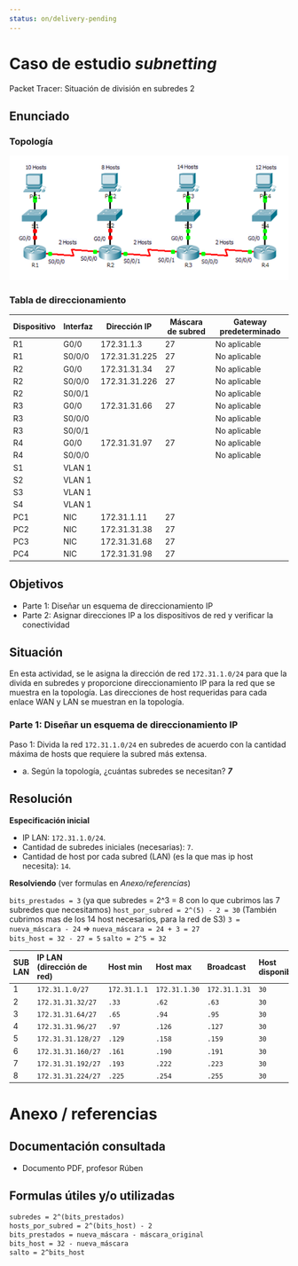 ```yaml
---
status: on/delivery-pending
---
```


# Caso de estudio *subnetting*

Packet Tracer: Situación de división en subredes 2

## Enunciado

### Topología

![Caso de estudio 2 - topología](../Attachments/2025-09-29_subnetting.png)

### Tabla de direccionamiento

| Dispositivo | Interfaz | Dirección IP | Máscara de subred | Gateway predeterminado |
|-------------|----------|--------------|-------------------|------------------------|
| R1          | G0/0     |  172.31.1.3            |    27               | No aplicable           |
| R1          | S0/0/0   |   172.31.31.225           |   27                | No aplicable           |
| R2          | G0/0     | 172.31.31.34             |   27                | No aplicable           |
| R2          | S0/0/0   |   172.31.31.226           |   27                | No aplicable           |
| R2          | S0/0/1   |              |                   | No aplicable           |
| R3          | G0/0     |   172.31.31.66           |    27               | No aplicable           |
| R3          | S0/0/0   |              |                   | No aplicable           |
| R3          | S0/0/1   |            |                   | No aplicable           |
| R4          | G0/0     |172.31.31.97              |   27                | No aplicable           |
| R4          | S0/0/0   |              |                   | No aplicable           |
| S1          | VLAN 1   |              |                   |                        |
| S2          | VLAN 1   |              |                   |                        |
| S3          | VLAN 1   |              |                   |                        |
| S4          | VLAN 1   |              |                   |                        |
| PC1         | NIC      |  172.31.1.11          |   27                |                        |
| PC2         | NIC      |   172.31.31.38           |   27                |                        |
| PC3         | NIC      |   172.31.31.68           |    27               |                        |
| PC4         | NIC      |  172.31.31.98            |  27                 |                        |

## Objetivos

- Parte 1: Diseñar un esquema de direccionamiento IP
- Parte 2: Asignar direcciones IP a los dispositivos de red y verificar la conectividad 
  
## Situación

En esta actividad, se le asigna la dirección de red `172.31.1.0/24` para que la divida en subredes y proporcione direccionamiento IP para la red que se muestra en la topología. Las direcciones de host requeridas para cada enlace WAN y LAN se muestran en la topología.

### Parte 1: Diseñar un esquema de direccionamiento IP

Paso 1: Divida la red `172.31.1.0/24` en subredes de acuerdo con la cantidad máxima de hosts que requiere la subred más extensa.

- a. Según la topología, ¿cuántas subredes se necesitan? ***7***

## Resolución

**Especificación inicial**

- IP LAN: `172.31.1.0/24`.
- Cantidad de subredes iniciales (necesarias): `7`.
- Cantidad de host por cada subred (LAN) (es la que mas ip host necesita): `14`.

**Resolviendo** (ver formulas en *Anexo/referencias*)

`bits_prestados = 3` (ya que subredes = 2^3 = 8 con lo que cubrimos las 7 subredes que necesitamos)
`host_por_subred = 2^(5) - 2 = 30` (También cubrimos mas de los 14 host necesarios, para la red de S3)
`3 = nueva_máscara - 24` => `nueva_máscara = 24 + 3 = 27`  
`bits_host = 32 - 27 = 5`
`salto = 2^5 = 32`

|SUB LAN | IP LAN (dirección de red) | Host min | Host max | Broadcast | Host disponibles |
|:--            |:--                        |:--       |:--       |:--        |:-- |      
|1 | `172.31.1.0/27` | `172.31.1.1` | `172.31.1.30` | `172.31.1.31` | `30` |
|2 | `172.31.31.32/27`| `.33`| `.62` | `.63` | `30` |
|3 | `172.31.31.64/27`| `.65`| `.94` | `.95` | `30` |
|4 | `172.31.31.96/27`| `.97`| `.126` | `.127` | `30` |
|5 | `172.31.31.128/27`| `.129`| `.158` | `.159` | `30` |
|6 | `172.31.31.160/27`| `.161`| `.190` | `.191` | `30` |
|7 | `172.31.31.192/27`| `.193`| `.222` | `.223` | `30` |
|8 | `172.31.31.224/27`| `.225`| `.254` | `.255` | `30` |

# Anexo / referencias

## Documentación consultada

- Documento PDF, profesor Rúben

## Formulas útiles y/o utilizadas

```
subredes = 2^(bits_prestados)
hosts_por_subred = 2^(bits_host) - 2
bits_prestados = nueva_máscara - máscara_original
bits_host = 32 - nueva_máscara
salto = 2^bits_host
```
